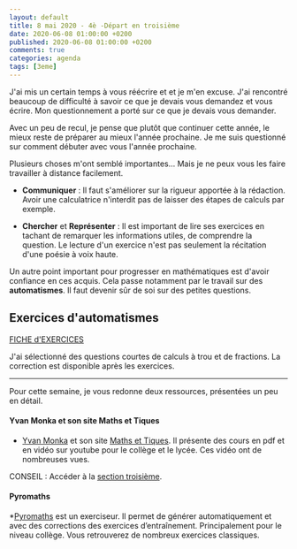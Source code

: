 ```yaml
---
layout: default
title: 8 mai 2020 - 4è -Départ en troisième
date: 2020-06-08 01:00:00 +0200
published: 2020-06-08 01:00:00 +0200
comments: true
categories: agenda
tags: [3eme]
---
```


J'ai mis un certain temps à vous réécrire et et je m'en excuse. J'ai rencontré beaucoup de difficulté à savoir ce que je devais vous demandez et vous écrire. Mon questionnement a porté sur ce que je devais vous demander. 

Avec un peu de recul, je pense que plutôt que continuer cette année, le mieux reste de préparer au mieux l'année prochaine. Je me suis questionné sur comment débuter avec vous l'année prochaine. 

Plusieurs choses m'ont semblé importantes... Mais je ne peux vous les faire travailler à distance facilement.

* **Communiquer** : Il faut s'améliorer sur la rigueur apportée à la rédaction. Avoir une calculatrice n'interdit pas de laisser des étapes de calculs par exemple.

* **Chercher** et **Représenter** : Il est important de lire ses exercices en tachant de remarquer les informations utiles, de comprendre la question. Le lecture d'un exercice n'est pas seulement la récitation d'une poésie à voix haute. 

Un autre point important pour progresser en mathématiques est d'avoir confiance en ces acquis. Cela passe notamment par le travail sur des **automatismes**. Il faut devenir sûr de soi sur des petites questions.

## Exercices d'automatismes


[FICHE d'EXERCICES](/assets/doc/4eme/2020-08-06/exercices_8mai.pdf)

J'ai sélectionné des questions courtes de calculs à trou et de fractions. La correction est disponible après les exercices.

-------------------------

Pour cette semaine, je vous redonne deux ressources, présentées un peu en détail.

#### Yvan Monka et son site Maths et Tiques

* [Yvan Monka](https://www.youtube.com/channel/UCaDqmzanCq4ZYhdEm0Df9Qg) et son site [Maths et Tiques](https://www.maths-et-tiques.fr/). Il présente des cours en pdf et en vidéo sur youtube pour le collège et le lycée. Ces vidéo ont de nombreuses vues. 

CONSEIL : Accéder à la [section troisième](https://www.maths-et-tiques.fr/index.php/cours-maths/niveau-troisieme).


#### Pyromaths

*[Pyromaths](https://enligne.pyromaths.org/) est un exerciseur. Il permet de générer automatiquement et avec des corrections des exercices d’entraînement. Principalement pour le niveau collège. Vous retrouverez de nombreux exercices classiques.